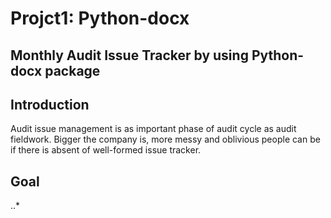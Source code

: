 # Projct1: Python-docx
Monthly Audit Issue Tracker by using Python-docx package
------

## Introduction
Audit issue management is as important phase of audit cycle as audit fieldwork. Bigger the company is, more messy and oblivious people can be if there is absent of well-formed issue tracker. 

## Goal
..* 